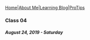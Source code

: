
[Home](/)|[About Me](aboutme)|[Learning Blog](learningblog)|[ProTips](tips.a)

### Class 04
##### August 24, 2019 - Saturday

